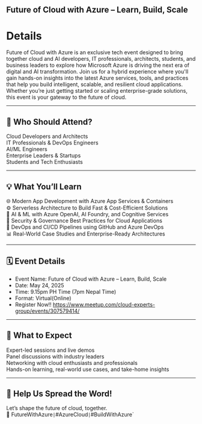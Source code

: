 ## Future of Cloud with Azure – Learn, Build, Scale
# Details
Future of Cloud with Azure is an exclusive tech event designed to bring together cloud and AI developers, IT professionals, architects, students, and business leaders to explore how Microsoft Azure is driving the next era of digital and AI transformation.
Join us for a hybrid experience where you'll gain hands-on insights into the latest Azure services, tools, and practices that help you build intelligent, scalable, and resilient cloud applications. Whether you’re just getting started or scaling enterprise-grade solutions, this event is your gateway to the future of cloud.

***

## 🎯 Who Should Attend?

Cloud Developers and Architects <br>
IT Professionals & DevOps Engineers <br>
AI/ML Engineers <br>
Enterprise Leaders & Startups <br>
Students and Tech Enthusiasts <br>
***

## 💡 What You’ll Learn

🌐 Modern App Development with Azure App Services & Containers <br>
⚙️ Serverless Architecture to Build Fast & Cost-Efficient Solutions <br>
🤖 AI & ML with Azure OpenAI, AI Foundry, and Cognitive Services <br>
🔐 Security & Governance Best Practices for Cloud Applications <br>
🚀 DevOps and CI/CD Pipelines using GitHub and Azure DevOps <br>
📊 Real-World Case Studies and Enterprise-Ready Architectures <br>
***

## 🗓️ Event Details

- Event Name: Future of Cloud with Azure – Learn, Build, Scale
- Date: May 24, 2025
- Time: 9.15pm PH Time (7pm Nepal Time)
- Format: Virtual(Online)
- Register Now!! https://www.meetup.com/cloud-experts-group/events/307579414/
***

## 🧠 What to Expect

Expert-led sessions and live demos <br>
Panel discussions with industry leaders <br>
Networking with cloud enthusiasts and professionals <br>
Hands-on learning, real-world use cases, and take-home insights <br>
***

## 📣 Help Us Spread the Word!

Let’s shape the future of cloud, together. <br>
🔗 FutureWithAzure` | `#AzureCloud` | `#BuildWithAzure`
